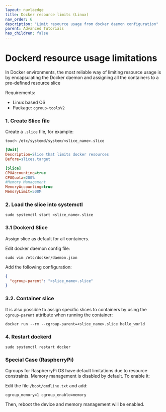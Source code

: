 ```yaml
---
layout: nuvlaedge
title: Docker resource limits (Linux)
nav_order: 6
description: "Limit resource usage from docker daemon configuration"
parent: Advanced Tutorials
has_children: false
---
```


# Dockerd resource usage limitations

In Docker environments, the most reliable way of limiting resource usage is by encapsulating 
the Docker daemon and assigning all the containers to a pre-defined resource slice

Requirements:

- Linux based OS
- Package: `cgroup-toolsV2`

### 1. Create Slice file
Create a `.slice` file, for example:
```shell
touch /etc/systemd/system/<slice_name>.slice
```

```ini
[Unit]
Description=Slice that limits docker resources
Before=slices.target

[Slice]
CPUAccounting=true
CPUQuota=200%
#Memory Management
MemoryAccounting=true
MemoryLimit=500M
```


### 2. Load the slice into systemctl

```shell
sudo systemctl start <slice_name>.slice
```


### 3.1 Dockerd Slice
Assign slice as default for all containers.

Edit docker daemon config file:
```shell
sudo vim /etc/docker/daemon.json
```

Add the following configuration:
```json
{
  "cgroup-parent": "<slice_name>.slice"
}
```


### 3.2. Container slice
It is also possible to assign specific slices to containers by using the `cgroup-parent` attribute
when running the container:
```shell
docker run --rm --cgroup-parent=<slice_name>.slice hello_world
```


### 4. Restart dockerd
```shell
sudo systemctl restart docker
```


### Special Case (RaspberryPi)
Cgroups for RaspberryPi OS have default limitations due to resource constraints. Memory management
is disabled by default. To enable it:

Edit the file `/boot/cmdline.txt` and add:

```shell
cgroup_memory=1 cgroup_enable=memory
```

Then, reboot the device and memory management will be enabled. 

